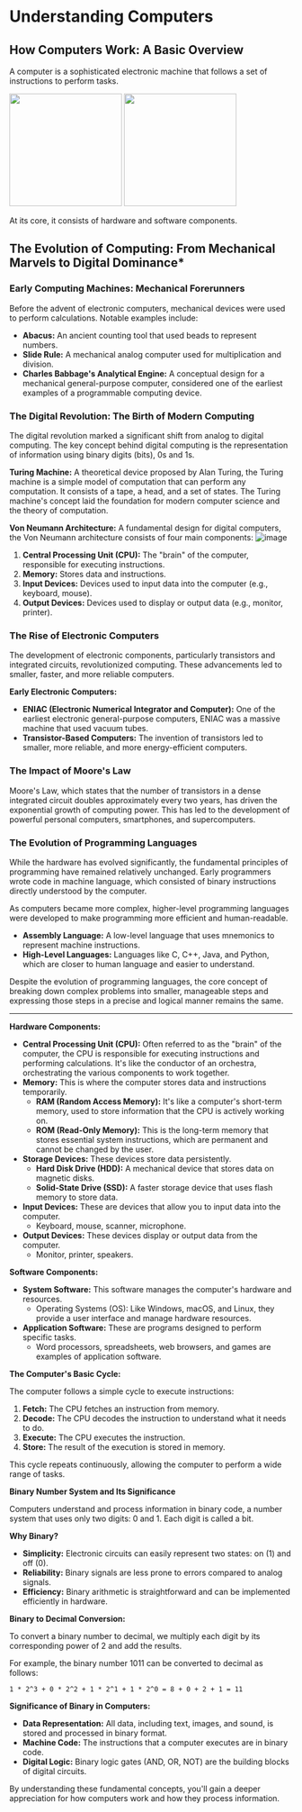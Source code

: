 # Understanding Computers

## How Computers Work: A Basic Overview

A computer is a sophisticated electronic machine that follows a set of instructions to perform tasks. 

<img src="https://github.com/user-attachments/assets/029fc737-f1b2-423d-872a-d62e3556d85c" width=200>

<img src="https://github.com/user-attachments/assets/a9898458-aa4e-4a96-a615-684a24671198" width=200>

At its core, it consists of hardware and software components.
## The Evolution of Computing: From Mechanical Marvels to Digital Dominance*

### Early Computing Machines: Mechanical Forerunners

Before the advent of electronic computers, mechanical devices were used to perform calculations. Notable examples include:

* **Abacus:** An ancient counting tool that used beads to represent numbers.
* **Slide Rule:** A mechanical analog computer used for multiplication and division.
* **Charles Babbage's Analytical Engine:** A conceptual design for a mechanical general-purpose computer, considered one of the earliest examples of a programmable computing device.

### The Digital Revolution: The Birth of Modern Computing

The digital revolution marked a significant shift from analog to digital computing. The key concept behind digital computing is the representation of information using binary digits (bits), 0s and 1s.

**Turing Machine:** A theoretical device proposed by Alan Turing, the Turing machine is a simple model of computation that can perform any computation. It consists of a tape, a head, and a set of states. The Turing machine's concept laid the foundation for modern computer science and the theory of computation.

**Von Neumann Architecture:** A fundamental design for digital computers, the Von Neumann architecture consists of four main components:
![image](https://github.com/user-attachments/assets/54eda6f1-2c6b-4a3c-b4dc-f1eca9b76f2d)

1. **Central Processing Unit (CPU):** The "brain" of the computer, responsible for executing instructions.
2. **Memory:** Stores data and instructions.
3. **Input Devices:** Devices used to input data into the computer (e.g., keyboard, mouse).
4. **Output Devices:** Devices used to display or output data (e.g., monitor, printer).

### The Rise of Electronic Computers

The development of electronic components, particularly transistors and integrated circuits, revolutionized computing. These advancements led to smaller, faster, and more reliable computers.

**Early Electronic Computers:**

* **ENIAC (Electronic Numerical Integrator and Computer):** One of the earliest electronic general-purpose computers, ENIAC was a massive machine that used vacuum tubes.
* **Transistor-Based Computers:** The invention of transistors led to smaller, more reliable, and more energy-efficient computers.

### The Impact of Moore's Law

Moore's Law, which states that the number of transistors in a dense integrated circuit doubles approximately every two years, has driven the exponential growth of computing power. This has led to the development of powerful personal computers, smartphones, and supercomputers.

### The Evolution of Programming Languages

While the hardware has evolved significantly, the fundamental principles of programming have remained relatively unchanged. Early programmers wrote code in machine language, which consisted of binary instructions directly understood by the computer.

As computers became more complex, higher-level programming languages were developed to make programming more efficient and human-readable. 

* **Assembly Language:** A low-level language that uses mnemonics to represent machine instructions.
* **High-Level Languages:** Languages like C, C++, Java, and Python, which are closer to human language and easier to understand.

Despite the evolution of programming languages, the core concept of breaking down complex problems into smaller, manageable steps and expressing those steps in a precise and logical manner remains the same.

______

**Hardware Components:**

* **Central Processing Unit (CPU):** Often referred to as the "brain" of the computer, the CPU is responsible for executing instructions and performing calculations. It's like the conductor of an orchestra, orchestrating the various components to work together.
* **Memory:** This is where the computer stores data and instructions temporarily.
    * **RAM (Random Access Memory):** It's like a computer's short-term memory, used to store information that the CPU is actively working on.
    * **ROM (Read-Only Memory):** This is the long-term memory that stores essential system instructions, which are permanent and cannot be changed by the user.
* **Storage Devices:** These devices store data persistently.
    * **Hard Disk Drive (HDD):** A mechanical device that stores data on magnetic disks.
    * **Solid-State Drive (SSD):** A faster storage device that uses flash memory to store data.
* **Input Devices:** These are devices that allow you to input data into the computer.
    * Keyboard, mouse, scanner, microphone.
* **Output Devices:** These devices display or output data from the computer.
    * Monitor, printer, speakers.

**Software Components:**

* **System Software:** This software manages the computer's hardware and resources.
    * Operating Systems (OS): Like Windows, macOS, and Linux, they provide a user interface and manage hardware resources.
* **Application Software:** These are programs designed to perform specific tasks.
    * Word processors, spreadsheets, web browsers, and games are examples of application software.

**The Computer's Basic Cycle:**

The computer follows a simple cycle to execute instructions:

1. **Fetch:** The CPU fetches an instruction from memory.
2. **Decode:** The CPU decodes the instruction to understand what it needs to do.
3. **Execute:** The CPU executes the instruction.
4. **Store:** The result of the execution is stored in memory.

This cycle repeats continuously, allowing the computer to perform a wide range of tasks.

**Binary Number System and Its Significance**

Computers understand and process information in binary code, a number system that uses only two digits: 0 and 1. Each digit is called a bit.

**Why Binary?**

* **Simplicity:** Electronic circuits can easily represent two states: on (1) and off (0).
* **Reliability:** Binary signals are less prone to errors compared to analog signals.
* **Efficiency:** Binary arithmetic is straightforward and can be implemented efficiently in hardware.

**Binary to Decimal Conversion:**

To convert a binary number to decimal, we multiply each digit by its corresponding power of 2 and add the results.

For example, the binary number 1011 can be converted to decimal as follows:

```
1 * 2^3 + 0 * 2^2 + 1 * 2^1 + 1 * 2^0 = 8 + 0 + 2 + 1 = 11
```

**Significance of Binary in Computers:**

* **Data Representation:** All data, including text, images, and sound, is stored and processed in binary format.
* **Machine Code:** The instructions that a computer executes are in binary code.
* **Digital Logic:** Binary logic gates (AND, OR, NOT) are the building blocks of digital circuits.

By understanding these fundamental concepts, you'll gain a deeper appreciation for how computers work and how they process information.
